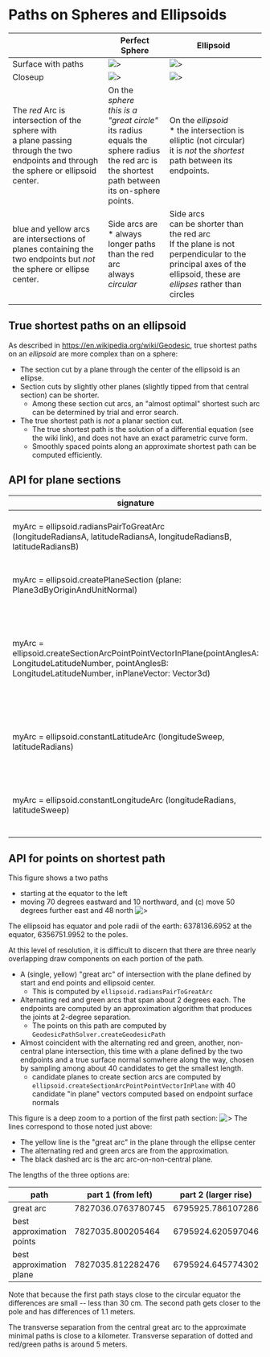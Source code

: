 
# Paths on Spheres and Ellipsoids

|  | Perfect Sphere | Ellipsoid |
|---|---|---|
| Surface with paths | ![>](./figs/Ellipsoid/PerfectSphereWith7Paths.png) | ![>](./figs/Ellipsoid/4x4x1EllipsoidWithPaths.png) |
| Closeup | ![>](./figs/Ellipsoid/PerfectSphereCloseup.png) | ![>](./figs/Ellipsoid/4x4x1Closeup.png) |
| The _red_ Arc is intersection of the sphere with <br> a plane passing through the two endpoints and through the sphere or ellipsoid center.| On the _sphere_ <br> *this is a "great circle" <br>* its radius equals the sphere radius <br> the red arc is the shortest path between its on-sphere points. | On the _ellipsoid_ <br> * the intersection is elliptic (not circular) <br> it is _not_ the _shortest_ path between its endpoints. |
| blue and yellow arcs are intersections of planes containing the two endpoints but _not_ the sphere or ellipse center. | Side arcs are <br> * always longer paths than the red arc <br> always _circular_ | Side arcs <br> can be shorter than the red arc <br> If the plane is not perpendicular to the principal axes of the ellipsoid, these are _ellipses_ rather than circles |
| | |

## True shortest paths on an ellipsoid

As described in <https://en.wikipedia.org/wiki/Geodesic>, true shortest paths on an _ellipsoid_ are more complex than on a sphere:

- The section cut by a plane through the center of the ellipsoid is an ellipse.
- Section cuts by slightly other planes (slightly tipped from that central section) can be shorter.
  - Among these section cut arcs, an "almost optimal" shortest such arc can be determined by trial and error search.
- The true shortest path is _not_ a planar section cut.
  - The true shortest path is the solution of a differential equation (see the wiki link), and does not have an exact parametric curve form.
  - Smoothly spaced points along an approximate shortest path can be computed efficiently.

## API for plane sections

| signature | Description |
|---|---|
| myArc = ellipsoid.radiansPairToGreatArc <br>(longitudeRadiansA, latitudeRadiansA, longitudeRadiansB, latitudeRadiansB) | Construct an arc passing the ellipsoid center and both on-ellipsoid points. |
| myArc = ellipsoid.createPlaneSection (plane: Plane3dByOriginAndUnitNormal) | Create the section cut arc for the given plane. |
| myArc = ellipsoid.createSectionArcPointPointVectorInPlane(pointAnglesA: LongitudeLatitudeNumber, pointAnglesB: LongitudeLatitudeNumber, inPlaneVector: Vector3d) | Define a plain from (a) two on-surface points defined by their angles and (b) an additional vector that is _in the plane_ (not perpendicular) |
| myArc = ellipsoid.constantLatitudeArc (longitudeSweep, latitudeRadians) | create an arc at constant latitude, with given extent of arc given as longitudeSweep. |
| myArc = ellipsoid.constantLongitudeArc (longitudeRadians, latitudeSweep) | create an arc at constant longitude (meridian), with given latitudeSweep |

## API for points on shortest path

This figure shows a two paths

- starting at the equator to the left
- moving 70 degrees eastward and 10 northward, and (c) move 50 degrees further east and 48 north
![>](./figs/Ellipsoid/ShortestPathApproximation.png)

The ellipsoid has equator and pole radii of the earth: 6378136.6952 at the equator, 6356751.9952 to the poles.

At this level of resolution, it is difficult to discern that there are three nearly overlapping draw components on each portion of the path.

- A (single, yellow) "great arc" of intersection with the plane defined by start and end points and ellipsoid center.
  - This is computed by `ellipsoid.radiansPairToGreatArc`
- Alternating red and green arcs that span about 2 degrees each.  The endpoints are computed by an approximation algorithm that produces the joints at 2-degree separation.
  - The points on this path are computed by `GeodesicPathSolver.createGeodesicPath`
- Almost coincident with the alternating red and green, another, non-central plane intersection, this time with a plane defined by the two endpoints and a true surface normal somwhere along the way, chosen by sampling among about 40 candidates to get the smallest length.
  - candidate planes to create section arcs are computed by `ellipsoid.createSectionArcPointPointVectorInPlane` with 40 candidate "in plane" vectors computed based on endpoint surface normals

This figure is a deep zoom to a portion of the first path section:
![>](./figs/Ellipsoid/EarthPathsCloseup.png)
The lines correspond to those noted just above:

- The yellow line is the "great arc" in the plane through the ellipse center
- The alternating red and green arcs are from the approximation.
- The black dashed arc is the arc arc-on-non-central plane.

The lengths of the three options are:

| path | part 1 (from left) | part 2 (larger rise)
|---|---|---|
| great arc  | 7827036.0763780745 | 6795925.786107286 |
| best approximation points | 7827035.800205464 | 6795924.620597046 |
| best approximation plane |7827035.812282476 | 6795924.645774302 |

Note that because the first path stays close to the circular equator the differences are small -- less than 30 cm.  The second path gets closer to the pole and has differences of 1.1 meters.

The transverse separation from the central great arc to the approximate minimal paths is close to a kilometer.   Transverse separation of dotted and red/green paths is around 5 meters.
